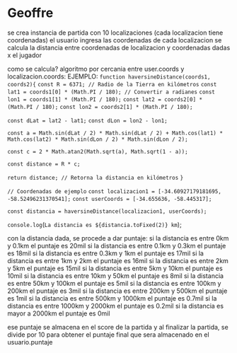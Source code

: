 # Geoffre

se crea instancia de partida con 10 localizaciones (cada localizacion tiene coordenadas)
el usuario ingresa las coordenadas de cada localizacion
se calcula la distancia entre coordenadas de localizacion y coordenadas dadas x el jugador

como se calcula?
algoritmo por cercania entre user.coords y localizacion.coords:
EJEMPLO:
`function haversineDistance(coords1, coords2){`
`const R = 6371; // Radio de la Tierra en kilómetros`
`const lat1 = coords1[0] * (Math.PI / 180); // Convertir a radianes`
`const lon1 = coords1[1] * (Math.PI / 180);`
`const lat2 = coords2[0] * (Math.PI / 180);`
`const lon2 = coords2[1] * (Math.PI / 180);`

`const dLat = lat2 - lat1;`
`const dLon = lon2 - lon1;`

`const a = Math.sin(dLat / 2) * Math.sin(dLat / 2) +
Math.cos(lat1) * Math.cos(lat2) * Math.sin(dLon / 2) * Math.sin(dLon / 2);`

`const c = 2 * Math.atan2(Math.sqrt(a), Math.sqrt(1 - a));`

`const distance = R * c;`

`return distance; // Retorna la distancia en kilómetros`
`}`

`// Coordenadas de ejemplo`
`const localizacion1 = [-34.60927179181695, -58.52496231370541];`
`const userCoords = [-34.655636, -58.445317];`

`const distancia = haversineDistance(localizacion1, userCoords);`

`console.log`(`La distancia es ${distancia.toFixed(2)} km`);

con la distancia dada, se procede a dar puntaje:
si la distancia es entre 0km y 0.1km el puntaje es 20mil
si la distancia es entre 0.1km y 0.3km el puntaje es 18mil
si la distancia es entre 0.3km y 1km el puntaje es 17mil
si la distancia es entre 1km y 2km el puntaje es 16mil
si la distancia es entre 2km y 5km el puntaje es 15mil
si la distancia es entre 5km y 10km el puntaje es 10mil
si la distancia es entre 10km y 50km el puntaje es 8mil
si la distancia es entre 50km y 100km el puntaje es 5mil
si la distancia es entre 100km y 200km el puntaje es 3mil
si la distancia es entre 200km y 500km el puntaje es 1mil
si la distancia es entre 500km y 1000km el puntaje es 0.7mil
si la distancia es entre 1000km y 2000km el puntaje es 0.2mil
si la distancia es mayor a 2000km el puntaje es 0mil

ese puntaje se almacena en el score de la partida y al finalizar la partida, se divide por 10 para obtener el puntaje final que sera almacenado en el usuario.puntaje
